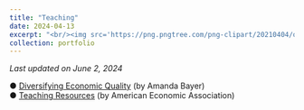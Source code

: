 ```yaml
---
title: "Teaching"
date: 2024-04-13
excerpt: "<br/><img src='https://png.pngtree.com/png-clipart/20210404/original/pngtree-online-classroom-online-teaching-learning-illustration-png-image_6183365.jpg'>" 
collection: portfolio
---
```


*Last updated on June 2, 2024*

● <a href="https://diversifyingecon.org/" target="_blank">Diversifying Economic Quality</a> (by Amanda Bayer) <br>
● <a href="https://www.aeaweb.org/resources" target="_blank">Teaching Resources</a> (by American Economic Association) 
